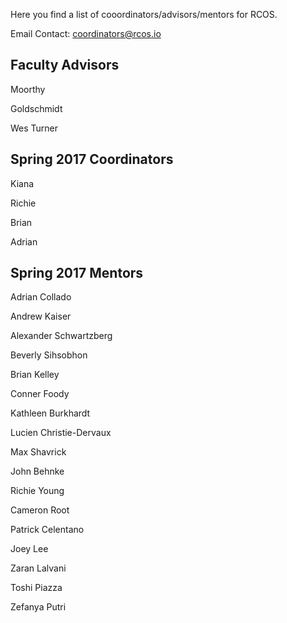 Here you find a list of cooordinators/advisors/mentors for RCOS.

Email Contact: coordinators@rcos.io 

## Faculty Advisors
Moorthy

Goldschmidt 

Wes Turner

## Spring 2017 Coordinators
Kiana 

Richie 

Brian 

Adrian 

## Spring 2017 Mentors
Adrian Collado

Andrew Kaiser

Alexander Schwartzberg

Beverly Sihsobhon

Brian Kelley

Conner Foody

Kathleen Burkhardt

Lucien Christie-Dervaux

Max Shavrick

John Behnke

Richie Young

Cameron Root

Patrick Celentano

Joey Lee

Zaran Lalvani

Toshi Piazza

Zefanya Putri
